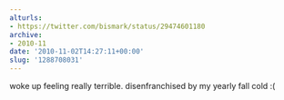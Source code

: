 ```yaml
---
alturls:
- https://twitter.com/bismark/status/29474601180
archive:
- 2010-11
date: '2010-11-02T14:27:11+00:00'
slug: '1288708031'
---
```


woke up feeling really terrible.   disenfranchised by my yearly fall cold :(

